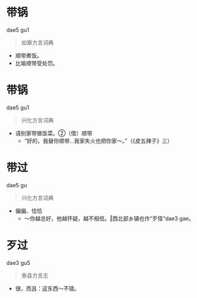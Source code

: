 # 带锅
dae5 gu1
> 如皋方言词典
- 顺带煮饭。
- 比喻顺带受处罚。

# 带锅
dae5 gu1
> 兴化方言词典
- 请别家带做饭菜。②（借）顺带
  - “好的，我替你顺带…我家失火也把你家～。”（《皮五辣子》三）

# 带过
dae5 gu
> 兴化方言词典
- 偏偏、恰恰
  - ～你越总好，他越怀疑，越不相信。‖西北部乡镇也作“歹怪”dae3 gae。

# 歹过
dae3 gu5
> 泰县方言志
- 很，而且：这东西～不错。
